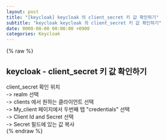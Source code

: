 ```yaml
---  
layout: post  
title: "[keycloak] keycloak 의 client_secret 키 값 확인하기"  
subtitle: "keycloak keycloak 의 client_secret 키 값 확인하기"  
date: 0000-00-00 00:00:00 +0900  
categories: Keycloak  
---  
```

{% raw %}  
## keycloak - client_secret 키 값 확인하기  
  
client_secret 확인 위치  
-> realm 선택  
-> clients 에서 원하는 클라이언트 선택  
-> My_client 페이지에서 두번째 탭 "credentials" 선택  
-> Client Id and Secret 선택  
-> Secret 필드에 있는 값 복사  
{% endraw %}